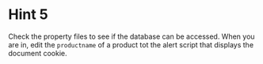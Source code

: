# Hint 5

Check the property files to see if the database can be accessed.
When you are in, edit the `productname` of a product tot the alert script that displays the document cookie.